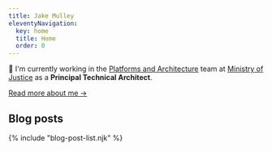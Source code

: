 ```yaml
---
title: Jake Mulley
eleventyNavigation:
  key: home
  title: Home
  order: 0
---
```


👋 I'm currently working in the [Platforms and Architecture](https://mojdigital.blog.gov.uk/) team at [Ministry of Justice](https://www.gov.uk/government/organisations/ministry-of-justice) as a **Principal Technical Architect**.

[Read more about me &rarr;](/about)

## Blog posts

{% include "blog-post-list.njk" %}
